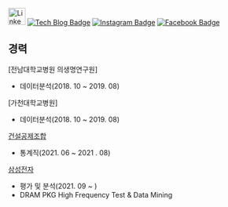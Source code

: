   <a href="https://www.linkedin.com/in/%EB%A7%8C%ED%98%B8-%ED%99%8D-3588b81a5/" target="_blank"><img src="https://content.linkedin.com/content/dam/me/business/en-us/amp/brand-site/v2/bg/LI-Bug.svg.original.svg" width=35 height=35 alt="LinkedIn"></a>
  [![Tech Blog Badge](http://img.shields.io/badge/-Tech%20Blog-black?style=flat-square&logo=github&link=https://github.com/hongmano/)](https://github.com/hongmano/)
  [![Instagram Badge](https://img.shields.io/badge/Instagram-E4405F?style=flat-square&logo=instagram&logoColor=white&link=https://www.instagram.com/manooooo95/)](https://www.instagram.com/manooooo95/)
  [![Facebook Badge](https://img.shields.io/badge/Facebook-1877f2?style=flat-square&logo=facebook&logoColor=white&link=https://www.facebook.com/profile.php?id=100004859386180)](https://www.facebook.com/profile.php?id=100004859386180)


## 경력

[전남대학교병원 의생명연구원]

- 데이터분석(2018. 10 ~ 2019. 08)

[가천대학교병원]

- 데이터분석(2018. 10 ~ 2019. 08)

[건설공제조합](https://www.cgbest.co.kr/cgbest/index.do)

- 통계직(2021. 06 ~ 2021 . 08)

[삼성전자](https://www.samsung.com/sec/)

- 평가 및 분석(2021. 09 ~ )
- DRAM PKG High Frequency Test & Data Mining

</div>
